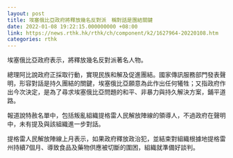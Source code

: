 ```yaml
---
layout: post
title: 埃塞俄比亞政府將釋放幾名反對派　稱對話是團結關鍵
date: 2022-01-08 19:22:15.000000000 +08:00
link: https://news.rthk.hk/rthk/ch/component/k2/1627964-20220108.htm
categories: rthk
---
```


埃塞俄比亞政府表示，將釋放幾名反對派著名人物。

總理阿比說政府正採取行動，實現民族和解及促進團結。國家傳訊服務部門發表聲明，形容對話是持久團結的關鍵，埃塞俄比亞願意為此作出任何犧牲；又指政府作出今次決定，是為了尋求埃塞俄比亞問題的和平、非暴力與持久解決方案，鋪平道路。

報道說特赦名單中，包括叛亂組織提格雷人民解放陣線的領導人，不過政府在聲明中，未有提及與該組織進一步對話。

提格雷人民解放陣線上月表示，如果政府釋放政治犯，並結束對組織根據地提格雷州持續7個月、導致食品及藥物供應被切斷的圍困，組織就準備好談判。

